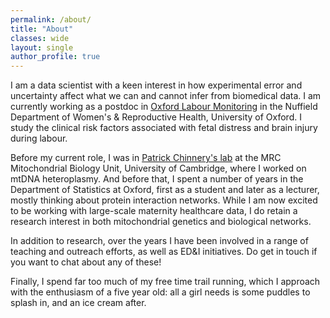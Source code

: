 ```yaml
---
permalink: /about/
title: "About"
classes: wide
layout: single
author_profile: true
---
```


I am a data scientist with a keen interest in how experimental error and uncertainty affect what we can and cannot infer from biomedical data. I am currently working as a postdoc in [Oxford Labour Monitoring](https://www.wrh.ox.ac.uk/research/oxfordlabourmonitoringgroup) in the Nuffield Department of Women's & Reproductive Health, University of Oxford. I study the clinical risk factors associated with fetal distress and brain injury during labour. 

Before my current role, I was in [Patrick Chinnery's lab](https://www.mrc-mbu.cam.ac.uk/research-groups/chinnery-group) at the MRC Mitochondrial Biology Unit, University of Cambridge, where I worked on mtDNA heteroplasmy. And before that, I spent a number of years in the Department of Statistics at Oxford, first as a student and later as a lecturer, mostly thinking about protein interaction networks. While I am now excited to be working with large-scale maternity healthcare data, I do retain a research interest in both mitochondrial genetics and biological networks.

In addition to research, over the years I have been involved in a range of teaching and outreach efforts, as well as ED&I initiatives. Do get in touch if you want to chat about any of these!

Finally, I spend far too much of my free time trail running, which I approach with the enthusiasm of a five year old: all a girl needs is some puddles to splash in, and an ice cream after.
